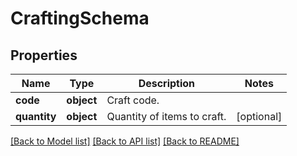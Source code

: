 # CraftingSchema

## Properties
Name | Type | Description | Notes
------------ | ------------- | ------------- | -------------
**code** | **object** | Craft code. | 
**quantity** | **object** | Quantity of items to craft. | [optional] 

[[Back to Model list]](../README.md#documentation-for-models) [[Back to API list]](../README.md#documentation-for-api-endpoints) [[Back to README]](../README.md)

